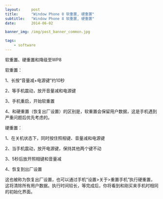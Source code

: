 ```yaml
---
layout:     post
title:      "Window Phone 8 软重置, 硬重置"
subtitle:   "Window Phone 8 软重置, 硬重置"
date:       2014-06-02

banner_img: /img/post_banner_common.jpg

tags:
    - software
---
```


软重置、硬重置和降级至WP8

软重置：

1、长按“音量减+电源键”约10秒

2、等手机震动，放开音量减和电源键

3、手机重启，开始软重置

4、和硬重置（恢复出厂设置）的区别是，软重置会保留用户数据，这是手机遇到严重问题后优先考虑的。

硬重置：

1、在关机状态下，同时按住照相键、音量减和电源键

2、当手机震动，放开电源键，保持其他两个键不动

3、5秒后放开照相键和音量减

4、恢复到出厂设置

这也被称为恢复出厂设置，也可以通过手机“设置>关于>重置手机”执行硬重置，这将清除所有用户数据。执行时间较长，等完成后，你将看到和刚买来手机时相同的初始化界面。
